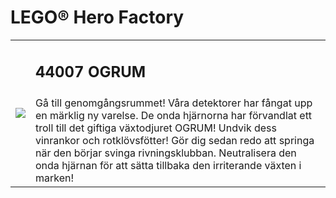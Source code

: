 # LEGO® Hero Factory

<table width="100%">
<tr>
<td rowspan="2"><img src="https://www.lego.com/cdn/product-assets/product.img.pri/44007_prod.jpg"></td>
<td><h2>44007 OGRUM</h2></td>
</tr>
<tr>
<td valign="top">
Gå till genomgångsrummet! Våra detektorer har fångat upp en märklig ny varelse. De onda hjärnorna har förvandlat ett troll till det giftiga växtodjuret OGRUM! Undvik dess vinrankor och rotklövsfötter! Gör dig sedan redo att springa när den börjar svinga rivningsklubban. Neutralisera den onda hjärnan för att sätta tillbaka den irriterande växten i marken!
</td>
</tr>
</table>